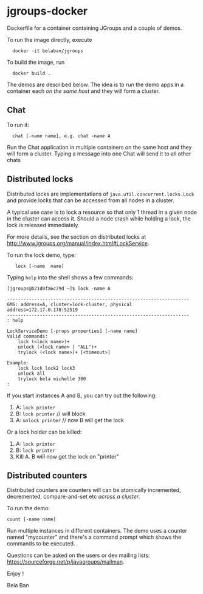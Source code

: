

# jgroups-docker

Dockerfile for a container containing JGroups and a couple of
demos. 

To run the image directly, execute

      docker -it belaban/jgroups

To build the image, run

      docker build .


The demos are described below. The idea is to run the demo apps in a
container each *on the same host* and they will form a cluster.


## Chat
To run it:

      chat [-name name], e.g. chat -name A

Run the Chat application in multiple containers on the same host and
they will form a cluster. Typing a message into one Chat will send it
to all other chats


## Distributed locks

Distributed locks are implementations of
`java.util.concurrent.locks.Lock` and provide locks that can be
accessed from all nodes in a cluster. 

A typical use case is to lock a resource so that only 1 thread in a
given node in the cluster can access it. Should a node crash while
holding a lock, the lock is released immediately.

For more details, see the section on distributed locks at
http://www.jgroups.org/manual/index.html#LockService.

To run the lock demo, type:

       lock [-name  name]

Typing `help` into the shell shows a few commands:

    [jgroups@b21d0fa6c79d ~]$ lock -name A

    -------------------------------------------------------------------
    GMS: address=A, cluster=lock-cluster, physical address=172.17.0.178:52519
    -------------------------------------------------------------------
    : help

    LockServiceDemo [-props properties] [-name name]
    Valid commands:
        lock (<lock name>)+
        unlock (<lock name> | "ALL")+
        trylock (<lock name>)+ [<timeout>]

    Example:
        lock lock lock2 lock3
        unlock all
        trylock bela michelle 300
    :

If you start instances A and B, you can try out the following:

1. A: `lock printer`
2. B: `lock printer`   // will block
3. A: `unlock printer` // now B will get the lock

Or a lock holder can be killed:

1. A: `lock printer`
2. B: `lock printer`
3. Kill A. B will now get the lock on "printer"

    



## Distributed counters

Distributed counters are counters will can be atomically incremented,
decremented, compare-and-set etc *across a cluster*.

To run the demo:

    count [-name name]

Run multiple instances in different containers. The demo uses a
counter named "mycounter" and there's a command prompt which shows the
commands to be executed.


Questions can be asked on the users or dev mailing lists:
https://sourceforge.net/p/javagroups/mailman.

Enjoy !

Bela Ban


